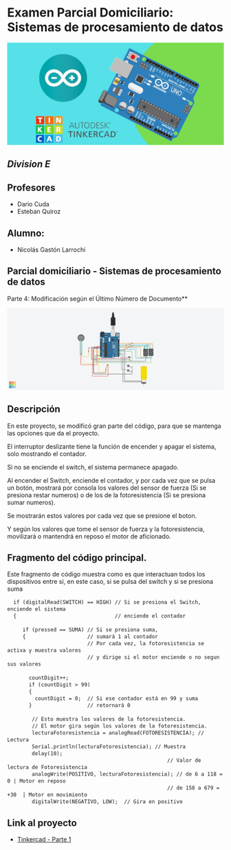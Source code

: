 # **Examen Parcial Domiciliario:** Sistemas de procesamiento de datos

![Tinkercad](./Img/ArduinoTinkercad.jpg)
## *Division E*
## **Profesores**
- Dario Cuda
- Esteban Quiroz
## **Alumno:**
- Nicolás Gastón Larrochi

## **Parcial domiciliario - Sistemas de procesamiento de datos** 
Parte 4: Modificación según el Último Número de Documento**

![Tinkercad](./Img/Examen%20Parcial%20Domiciliario_1-E%20%20Larrochi%20Nicol%C3%A1s%20Gast%C3%B3n%20.png)

## Descripción

En este proyecto, se modificó gran parte del código, para que se mantenga las opciones que da el proyecto.

El interruptor deslizante tiene la función de encender y apagar el sistema, solo mostrando el contador.

Si no se enciende el switch, el sistema permanece apagado.

Al encender el Switch, enciende el contador, y por cada vez que se pulsa un botón, mostrará por consola los valores del sensor de fuerza (Si se presiona restar numeros) o de los de la fotoresistencia (Si se presiona sumar numeros).

Se mostrarán estos valores por cada vez que se presione el boton.

Y según los valores que tome el sensor de fuerza y la fotoresistencia, movilizará o mantendrá en reposo el motor de aficionado.


## Fragmento del código principal.

Este fragmento de código muestra como es que interactuan todos los dispositivos entre si, en este caso, si se pulsa del switch y si se presiona suma

``` c+
  if (digitalRead(SWITCH) == HIGH) // Si se presiona el Switch, enciende el sistema
  {                                // enciende el contador
                                   
     if (pressed == SUMA) // Si se presiona suma,
     {                    // sumará 1 al contador
                          // Por cada vez, la fotoresistencia se activa y muestra valores
                          // y dirige si el motor enciende o no segun sus valores      
         
       countDigit++;
       if (countDigit > 99)
       {
         countDigit = 0;  // Si ese contador está en 99 y suma
       }                  // retornará 0  
       
        // Esto muestra los valores de la fotoresistencia.
        // El motor gira según los valores de la fotoresistencia.
        lecturaFotoresistencia = analogRead(FOTORESISTENCIA); // Lectura
        Serial.println(lecturaFotoresistencia); // Muestra
        delay(10); 
                                                    // Valor de lectura de Fotoresistencia   
        analogWrite(POSITIVO, lecturaFotoresistencia); // de 6 a 118 = 0 | Motor en reposo
                                                    // de 158 a 679 = +30  | Motor en movimiento 
        digitalWrite(NEGATIVO, LOW);  // Gira en positivo

```

## Link al proyecto

- [Tinkercad - Parte 1](https://www.tinkercad.com/things/cHaGmhaJGJR)
